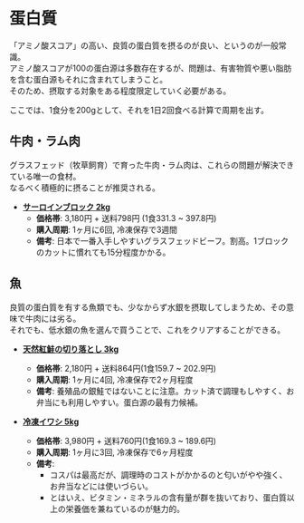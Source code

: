 蛋白質
====

「アミノ酸スコア」の高い、良質の蛋白質を摂るのが良い、というのが一般常識。  
アミノ酸スコアが100の蛋白源は多数存在するが、問題は、有害物質や悪い脂肪を含む蛋白源もそれに含まれてしまうこと。  
そのため、摂取する対象をある程度限定していく必要がある。

ここでは、1食分を200gとして、それを1日2回食べる計算で周期を出す。

牛肉・ラム肉
----------

グラスフェッド（牧草飼育）で育った牛肉・ラム肉は、これらの問題が解決できている唯一の食材。  
なるべく積極的に摂ることが推奨される。

- [**サーロインブロック 2kg**](http://store.shopping.yahoo.co.jp/themeatguy/b100.html)
  - **価格帯**: 3,180円 + 送料798円 (1食331.3 ~ 397.8円)
  - **購入周期**: 1ヶ月に6回, 冷凍保存で3週間
  - **備考**: 日本で一番入手しやすいグラスフェッドビーフ。割高。1ブロックのカットに慣れても15分程度かかる。

魚
---

良質の蛋白質を有する魚類でも、少なからず水銀を摂取してしまうため、その意味で牛肉には劣る。  
それでも、低水銀の魚を選んで買うことで、これをクリアすることができる。

- [**天然紅鮭の切り落とし 3kg**](http://store.shopping.yahoo.co.jp/sakudaya/1110001859-3p.html)
  - **価格帯**: 2,180円 + 送料864円(1食159.7 ~ 202.9円)
  - **購入周期**: 1ヶ月に4回, 冷凍保存で2ヶ月程度
  - **備考**: 養殖品の銀鮭ではないことに注意。カット済で調理もしやすく、お弁当にも利用しやすい。蛋白源の最有力候補。


- [**冷凍イワシ 5kg**](http://store.shopping.yahoo.co.jp/tokusanya/kn0153.html)
  - **価格帯**: 3,980円 + 送料760円(1食169.3 ~ 189.6円)
  - **購入周期**: 1ヶ月に3回, 冷凍保存で6ヶ月程度
  - **備考**:
    - コスパは最高だが、調理時のコストがかかるのと匂いがやや強く、お弁当などには使いづらい。
    - とはいえ、ビタミン・ミネラルの含有量が群を抜いており、蛋白質以上の栄養価を兼ねているのが魅力的。

